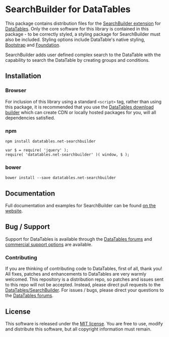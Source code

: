 # SearchBuilder for DataTables 

This package contains distribution files for the [SearchBuilder extension](https://datatables.net/extensions/SearchBuilder) for [DataTables](https://datatables.net/). Only the core software for this library is contained in this package - to be correctly styled, a styling package for SearchBuilder must also be included. Styling options include DataTable's native styling, [Bootstrap](http://getbootstrap.com) and [Foundation](http://foundation.zurb.com/).

SearchBuilder adds user defined complex search to the DataTable with the capability to search the DataTable by creating groups and conditions.


## Installation

### Browser

For inclusion of this library using a standard `<script>` tag, rather than using this package, it is recommended that you use the [DataTables download builder](//datatables.net/download) which can create CDN or locally hosted packages for you, will all dependencies satisfied.

### npm

```
npm install datatables.net-searchbuilder
```

```
var $ = require( 'jquery' );
require( 'datatables.net-searchbuilder' )( window, $ );
```

### bower

```
bower install --save datatables.net-searchbuilder
```



## Documentation

Full documentation and examples for SearchBuilder can be found [on the website](https://datatables.net/extensions/searchbuilder).

## Bug / Support

Support for DataTables is available through the [DataTables forums](//datatables.net/forums) and [commercial support options](//datatables.net/support) are available.


### Contributing

If you are thinking of contributing code to DataTables, first of all, thank you! All fixes, patches and enhancements to DataTables are very warmly welcomed. This repository is a distribution repo, so patches and issues sent to this repo will not be accepted. Instead, please direct pull requests to the [DataTables/SearchBuilder](http://github.com/DataTables/SearchBuilder). For issues / bugs, please direct your questions to the [DataTables forums](//datatables.net/forums).


## License

This software is released under the [MIT license](//datatables.net/license). You are free to use, modify and distribute this software, but all copyright information must remain.
